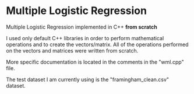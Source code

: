 # Multiple Logistic Regression
Multiple Logistic Regression implemented in C++ **from scratch**

I used only default C++ libraries in order to perform mathematical operations and to create the vectors/matrix.
All of the operations performed on the vectors and matrices were written from scratch.

More specific documentation is located in the comments in the "wml.cpp" file.

The test dataset I am currently using is the "framingham_clean.csv" dataset.
